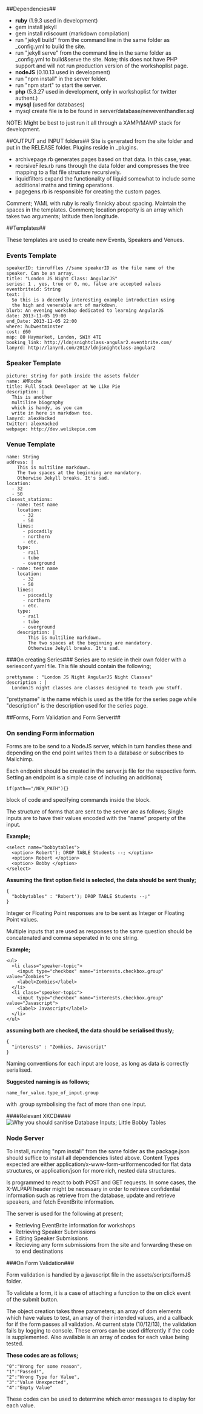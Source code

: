 ##Dependencies##
- **ruby** (1.9.3 used in development) 
- gem install jekyll
- gem install rdiscount (markdown compilation)
- run "jekyll build" from the command line in the same folder as _config.yml to build the site.
- run "jekyll serve" from the command line in the same folder as _config.yml to build&serve the site. Note; this does not have PHP support and will not run production version of the workshoplist page.
- **nodeJS** (0.10.13 used in development)
- run "npm install" in the server folder.
- run "npm start" to start the server.
- **php** (5.3.27 used in development, only in workshoplist for twitter authent.)
- **mysql** (used for databases)
- mysql create file is to be found in server/database/neweventhandler.sql

NOTE: Might be best to just run it all through a XAMP/MAMP stack for development.

##OUTPUT and INPUT folders##
Site is generated from the site folder and put in the RELEASE folder. Plugins reside in _plugins.
- archivepage.rb generates pages based on that data. In this case, year.
- recrsiveFiles.rb runs through the data folder and compresses the tree mapping to a flat file structure recursively.
- liquidfilters expand the functionality of liquid somewhat to include some additional maths and timing operations.
- pagegens.rb is responsible for creating the custom pages.

Comment; YAML with ruby is really finnicky about spacing. Maintain the spaces in the templates.
Comment; location property is an array which takes two arguments; latitude then longitude.

##Templates##

These templates are used to create new Events, Speakers and Venues.

### Events Template ###

    speakerID: timruffles //same speakerID as the file name of the speaker. Can be an array.
    title: "London JS Night Class: AngularJS" 
    series: 1 , yes, true or 0, no, false are accepted values
    eventbriteid: String
    text: |
      So this is a decently interesting example introduction using
      the high and venerable art of markdown.
    blurb: An evening workshop dedicated to learning AngularJS 
    date: 2013-11-05 19:00
    end_Date: 2013-11-05 22:00
    where: hubwestminster
    cost: £60
    map: 80 Haymarket, London, SW1Y 4TE
    booking_link: http://ldnjsnightclass-angular2.eventbrite.com/
    lanyrd: http://lanyrd.com/2013/ldnjsnightclass-angular2

### Speaker Template ###

    picture: string for path inside the assets folder
    name: AMRoche
    title: Full Stack Developer at We Like Pie
    description: |
      This is another
      multiline biography
      which is handy, as you can
      write in here in markdown too.
    lanyrd: alexHacked
    twitter: alexHacked
    webpage: http://dev.welikepie.com

### Venue Template ###

    name: String
    address: |
        This is multiline markdown.
        The two spaces at the beginning are mandatory.
        Otherwise Jekyll breaks. It's sad.
    location: 
      - 32
      - 50
    closest_stations:
      - name: test name
        location: 
          - 32
          - 50
        lines: 
          - piccadily
          - northern
          - etc.
        type: 
          - rail
          - tube
          - overground
      - name: test name
        location: 
          - 32
          - 50
        lines: 
          - piccadily
          - northern
          - etc.
        type: 
          - rail
          - tube
          - overground
        description: |
            This is multiline markdown.
            The two spaces at the beginning are mandatory.
            Otherwise Jekyll breaks. It's sad.

###On creating Series###
Series are to reside in their own folder with a seriesconf.yaml file. This file should contain the following;

    prettyname : "London JS Night AngularJS Night Classes"
    description : |
      LondonJS night classes are classes designed to teach you stuff.

"prettyname" is the name which is used as the title for the series page while "description" is the description used for the series page.

##Forms, Form Validation and Form Server##

### On sending Form information ###
Forms are to be send to a NodeJS server, which in turn handles these and depending on the end point writes them to a database or subscribes to Mailchimp.

Each endpoint should be created in the server.js file for the respective form. Setting an endpoint is a simple case of including an additional;

```
if(path=="/NEW_PATH"){}
```

block of code and specifying commands inside the block.

The structure of forms that are sent to the server are as follows;
Single inputs are to have their values encoded with the "name" property of the input.

**Example;**

    <select name="bobbytables">
      <option> Robert'); DROP TABLE Students --; </option>
      <option> Robert </option>
      <option> Bobby </option>
    </select>

**Assuming the first option field is selected, the data should be sent thusly;**

    {
      "bobbytables" : "Robert'); DROP TABLE Students --;"
    }

Integer or Floating Point responses are to be sent as Integer or Floating Point values.

Multiple inputs that are used as responses to the same question should be concatenated and comma seperated in to one string.

**Example;**

    <ul>
      <li class="speaker-topic">
        <input type="checkbox" name="interests.checkbox.group" value="Zombies">
        <label>Zombies</label>
      </li>
      <li class="speaker-topic">
        <input type="checkbox" name="interests.checkbox.group" value="Javascript">
        <label> Javascript</label>
      </li>
    </ul>

**assuming both are checked, the data should be serialised thusly;**

    {
      "interests" : "Zombies, Javascript"
    }

Naming conventions for each input are loose, as long as data is correctly serialised. 

**Suggested naming is as follows;**
  
    name_for_value.type_of_input.group

with .group symbolising the fact of more than one input.

####Relevant XKCD####
![Why you should sanitise Database Inputs; Little Bobby Tables](http://imgs.xkcd.com/comics/exploits_of_a_mom.png "Her daughter is named Help I'm trapped in a driver's license factory.")

### Node Server ###

To install, running "npm install" from the same folder as the package.json should suffice to install all dependencies listed above. Content Types expected are either application/x-www-form-urlformencoded for flat data structures, or application/json for more rich, nested data structures.

Is programmed to react to both POST and GET requests. In some cases, the X-WLPAPI header might be necessary in order to retrieve confidential information such as retrieve from the database, update and retrieve speakers, and fetch EventBrite information.

The server is used for the following at present;
- Retrieving EventBrite information for workshops
- Retrieving Speaker Submissions
- Editing Speaker Submissions
- Recieving any form submissions from the site and forwarding these on to end destinations

###On Form Validation###

Form validation is handled by a javascript file in the assets/scripts/formJS folder.

To validate a form, it is a case of attaching a function to the on click event of the submit button.

The object creation takes three parameters; an array of dom elements which have values to test, an array of their intended values, and a callback for if the form passes all validation. At current state (10/12/13), the validation fails by logging to console. These errors can be used differently if the code is supplemented. Also available is an array of codes for each value being tested. 

**These codes are as follows;**

    "0":"Wrong for some reason",
    "1":"Passed!",
    "2":"Wrong Type for Value",
    "3":"Value Unexpected",
    "4":"Empty Value"

These codes can be used to determine which error messages to display for each value.